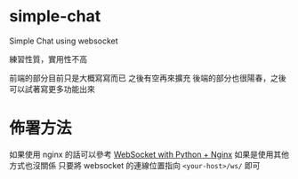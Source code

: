 simple-chat
===========

Simple Chat using websocket

練習性質，實用性不高 
 
前端的部分目前只是大概寫寫而已 
之後有空再來擴充 
後端的部分也很陽春，之後可以試著寫更多功能出來

佈署方法
===========

如果使用 nginx 的話可以參考 [WebSocket with Python + Nginx](http://pika-dev.logdown.com/posts/191672-websocket-server-with-python-nginx) 
如果是使用其他方式也沒關係 
只要將 websocket 的連線位置指向 `<your-host>/ws/` 即可 
